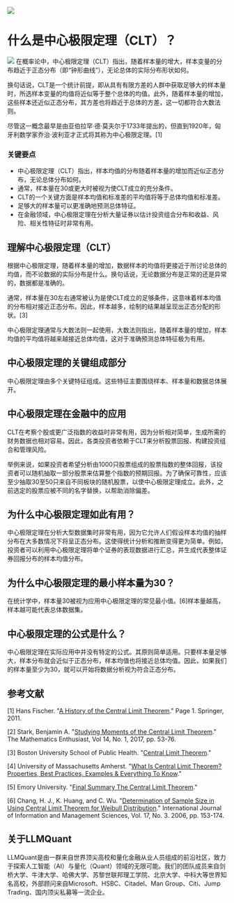 ![](https://fastly.jsdelivr.net/gh/bucketio/img11@main/2024/10/21/1729466068183-23134fce-3131-4262-b18c-f378d71af4f6.gif)
# 什么是中心极限定理（CLT）？
![](https://fastly.jsdelivr.net/gh/bucketio/img9@main/2024/10/20/1729465031968-b3c8959e-1d37-4b8a-91b1-b0b0dfe25143.png)
在概率论中，中心极限定理（CLT）指出，随着样本量的增大，样本变量的分布趋近于正态分布（即“钟形曲线”），无论总体的实际分布形状如何。

换句话说，CLT是一个统计前提，即从具有有限方差的人群中获取足够大的样本量时，所选样本变量的均值将近似等于整个总体的均值。此外，随着样本量的增加，这些样本还近似正态分布，其方差也将趋近于总体的方差，这一切都符合大数法则。

尽管这一概念最早是由亚伯拉罕·德·莫夫尔于1733年提出的，但直到1920年，匈牙利数学家乔治·波利亚才正式将其称为中心极限定理。[1]

### 关键要点

- 中心极限定理（CLT）指出，样本均值的分布随着样本量的增加而近似正态分布，无论总体分布如何。
- 通常，样本量在30或更大时被视为使CLT成立的充分条件。
- CLT的一个关键方面是样本均值和标准差的平均值将等于总体均值和标准差。
- 足够大的样本量可以更准确地预测总体特征。
- 在金融领域，中心极限定理在分析大量证券以估计投资组合分布和收益、风险、相关性特征时非常有用。

## 理解中心极限定理（CLT）

根据中心极限定理，随着样本量的增加，数据样本的均值将更接近于所讨论总体的均值，而不论数据的实际分布是什么。换句话说，无论数据分布是正常的还是异常的，数据都是准确的。

通常，样本量在30左右通常被认为是使CLT成立的足够条件，这意味着样本均值的分布相对接近正态分布。因此，样本越多，绘制的结果越呈现出正态分配的形状。[3]

中心极限定理通常与大数法则一起使用，大数法则指出，随着样本量的增加，样本均值的平均值将越来越接近总体均值，这对于准确预测总体特征极为有用。

## 中心极限定理的关键组成部分

中心极限定理由多个关键特征组成。这些特征主要围绕样本、样本量和数据总体展开。

## 中心极限定理在金融中的应用

CLT在考察个股或更广泛指数的收益时非常有用，因为分析相对简单，生成所需的财务数据也相对容易。因此，各类投资者依赖于CLT来分析股票回报、构建投资组合和管理风险。

举例来说，如果投资者希望分析由1000只股票组成的股票指数的整体回报，该投资者可以随机抽取一部分股票来估算整个指数的预期回报。为了确保可靠性，应该至少抽取30至50只来自不同板块的随机股票，以使中心极限定理成立。此外，之前选定的股票应被不同的名字替换，以帮助消除偏差。

## 为什么中心极限定理如此有用？

中心极限定理在分析大型数据集时非常有用，因为它允许人们假设样本均值的抽样分布在大多数情况下将呈正态分布。这使得统计分析和推断变得更为简单。例如，投资者可以利用中心极限定理将单个证券的表现数据进行汇总，并生成代表整体证券回报分布的样本均值分布。

## 为什么中心极限定理的最小样本量为30？

在统计学中，样本量30被视为应用中心极限定理的常见最小值。[6]样本量越高，样本越可能代表总体数据集。

## 中心极限定理的公式是什么？

中心极限定理在实际应用中并没有特定的公式。其原则简单适用。只要样本量足够大，样本分布就会近似于正态分布，样本均值也将接近总体均值。因此，如果我们的样本量至少为30，就可以开始将数据分析视为符合正态分布。

## 参考文献

[1] Hans Fischer. "[A History of the Central Limit Theorem](https://www.medicine.mcgill.ca/epidemiology/hanley/bios601/GaussianModel/HistoryCentralLimitTheorem.pdf)." Page 1. Springer, 2011.

[2] Stark, Benjamin A. "[Studying Moments of the Central Limit Theorem](https://scholarworks.umt.edu/tme/vol14/iss1/6/)." The Mathematics Enthusiast, Vol 14, No. 1, 2017, pp. 53-76.

[3] Boston University School of Public Health. "[Central Limit Theorem](https://sphweb.bumc.bu.edu/otlt/mph-modules/bs/bs704_probability/BS704_Probability12.html)."

[4] University of Massachusetts Amherst. "[What Is Central Limit Theorem? Properties, Best Practices, Examples & Everything To Know](https://bootcamp.umass.edu/blog/quality-management/central-limit-theorem)."

[5] Emory University. "[Final Summary The Central Limit Theorem](https://psychology.emory.edu/clinical/bliwise/Tutorials/CLT/CLT/fsummary.htm)."

[6] Chang, H. J., K. Huang, and C. Wu. "[Determination of Sample Size in Using Central Limit Theorem for Weibull Distribution](http://163.13.238.245/IJIMS/files/recruit/569_76fb6a86.pdf)." International Journal of Information and Management Sciences, Vol. 17, No. 3. 2006, pp. 153-174.

## 关于LLMQuant
LLMQuant是由一群来自世界顶尖高校和量化金融从业人员组成的前沿社区，致力于探索人工智能（AI）与量化（Quant）领域的无限可能。我们的团队成员来自剑桥大学、牛津大学、哈佛大学、苏黎世联邦理工学院、北京大学、中科大等世界知名高校，外部顾问来自Microsoft、HSBC、Citadel、Man Group、Citi、Jump Trading、国内顶尖私募等一流企业。